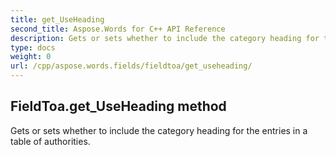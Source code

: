```yaml
---
title: get_UseHeading
second_title: Aspose.Words for C++ API Reference
description: Gets or sets whether to include the category heading for the entries in a table of authorities. 
type: docs
weight: 0
url: /cpp/aspose.words.fields/fieldtoa/get_useheading/
---
```

## FieldToa.get_UseHeading method


Gets or sets whether to include the category heading for the entries in a table of authorities.

